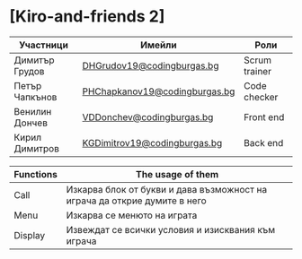 # [Kiro-and-friends 2]




Участници      |  Имейли                      | Роли
---------------|------------------------------|---------------
Димитър Грудов | DHGrudov19@codingburgas.bg   | Scrum trainer
Петър Чапкънов | PHChapkanov19@codingburgas.bg| Code checker
Венилин Дончев | VDDonchev@codingburgas.bg    | Front end
Кирил Димитров | KGDimitrov19@codingburgas.bg | Back end

Functions | The usage of them
-------|------------
Call | Изкарва блок от букви и дава възможност на играча да открие думите в него
Menu | Изкарва се менюто на играта
Display | Извеждат се всички условия и изисквания към играча

